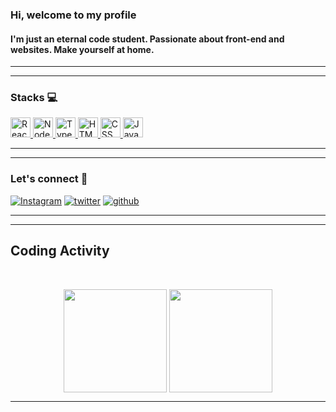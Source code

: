 ### Hi, welcome to my profile

#### I'm just an eternal code student. Passionate about front-end and websites. Make yourself at home.

----

----

### Stacks :computer:

<a href="https://reactjs.org/">
  <img height="32" src="https://cdn4.iconfinder.com/data/icons/logos-3/600/React.js_logo-512.png" alt="React"/>
</a>
<a href="https://nodejs.org/en/">
  <img height="32" src="https://cdn3.iconfinder.com/data/icons/popular-services-brands/512/node-512.png" alt="Node"/>
</a>
<a href="https://www.typescriptlang.org/">
  <img height="32" src="https://cdn2.iconfinder.com/data/icons/programming-languages-8/64/207_programming-program-language-code-typescript-512.png" alt="TypeScript"/>
</a>
<a href="https://www.w3schools.com/html/">
  <img height="32" src="https://cdn0.iconfinder.com/data/icons/HTML5/512/HTML_Logo.png" alt="HTML"/>
</a>
<a href="https://www.w3schools.com/css/">
  <img height="32" src="https://cdn1.iconfinder.com/data/icons/logotypes/32/badge-css-3-512.png" alt="CSS"/>
</a>
<a href="https://www.javascript.com/">
  <img height="32" src="https://cdn2.iconfinder.com/data/icons/designer-skills/128/code-programming-javascript-software-develop-command-language-512.png" alt="JavaScript"/>
</a>

----

----

### Let's connect :electric_plug:
<div>
  <a href="https://www.instagram.com/lucas_rsena/" target="_blank"><img src="https://img.shields.io/badge/-Instagram-E4405F?style=flat&logo=instagram&logoColor=white" alt="Instagram" /></a>
  <a href="https://twitter.com/lucasvin98" target="_blank"><img src="https://img.shields.io/twitter/url?style=social&url=https%3A%2F%2Ftwitter.com%2Flucasvin98" alt="twitter" /></a>
 <a href="https://github.com/LucasVSDev/" target="_blank"><img src="https://img.shields.io/github/followers/LucasVSDev?logoColor=black&style=social" alt="github" /></a>
</div>

----

----

## Coding Activity

<br/>

<p align="center">
   <img
      align="center"
      height="165"
      src="https://github-readme-stats.vercel.app/api/top-langs/?username=LucasVSDev&layout=compact&theme=tokyonight"
    />
  <img   
      align="center"
      height="165" 
       src="https://github-readme-stats.vercel.app/api?username=LucasVSDev&show_icons=true&theme=tokyonight"
    />
</p>


----
